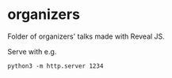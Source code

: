 organizers
==========

Folder of organizers' talks made with Reveal JS.

Serve with e.g.

    python3 -m http.server 1234
